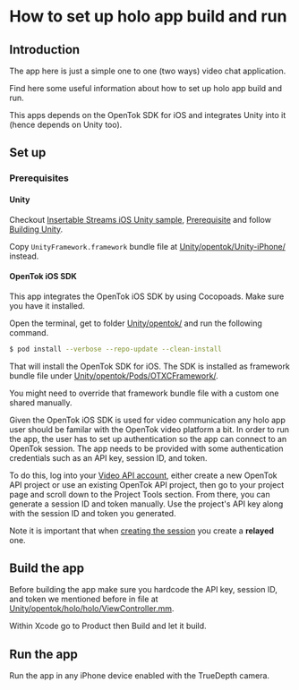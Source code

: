 # How to set up holo app build and run

## Introduction

The app here is just a simple one to one (two ways) video chat application.

Find here some useful information about how to set up holo app build and run.

This apps depends on the OpenTok SDK for iOS and integrates Unity into it (hence
depends on Unity too).

## Set up

### Prerequisites

#### Unity

Checkout [Insertable Streams iOS Unity sample](https://github.com/Vonage/vonage-media-transformers-samples/tree/main/Unity/ios#insertable-streams-ios-unity-sample), [Prerequisite](https://github.com/Vonage/vonage-media-transformers-samples/tree/main/Unity/ios#prerequisite) and follow [Building Unity](https://github.com/Vonage/vonage-media-transformers-samples/tree/main/Unity/ios#building-unity).

Copy `UnityFramework.framework` bundle file at [Unity/opentok/Unity-iPhone/](https://github.com/Vonage/vonage-media-transformers-samples/tree/main/Unity/opentok/Unity-iPhone/) instead.

#### OpenTok iOS SDK

This app integrates the OpenTok iOS SDK by using Cocopoads. Make sure you have it
installed.

Open the terminal, get to folder [Unity/opentok/](https://github.com/Vonage/vonage-media-transformers-samples/tree/main/Unity/opentok)
and run the following command.

```bash
$ pod install --verbose --repo-update --clean-install
```

That will install the OpenTok SDK for iOS. The SDK is installed as framework bundle file under [Unity/opentok/Pods/OTXCFramework/](https://github.com/Vonage/vonage-media-transformers-samples/tree/main/Unity/opentok/Pods/OTXCFramework).

You might need to override that framework bundle file with a custom one shared manually.

Given the OpenTok iOS SDK is used for video communication any holo app user
should be familar with the OpenTok video platform a bit. In order to run the app,
the user has to set up authentication so the app can connect to an OpenTok
session. The app needs to be provided with some authentication credentials such
as an API key, session ID, and token.

To do this, log into your [Video API account](https://tokbox.com/account), either
create a new OpenTok API project or use an existing OpenTok API project, then go
to your project page and scroll down to the Project Tools section. From there,
you can generate a session ID and token manually. Use the project's API key along
with the session ID and token you generated.

Note it is important that when [creating the session](https://tokbox.com/developer/guides/create-session/)
you create a **relayed** one.

## Build the app

Before building the app make sure you hardcode the API key, session ID, and token
we mentioned before in file at [Unity/opentok/holo/holo/ViewController.mm](https://github.com/Vonage/vonage-media-transformers-samples/tree/main/Unity/opentok/holo/holo/ViewController.mm).

Within Xcode go to Product then Build and let it build.

## Run the app

Run the app in any iPhone device enabled with the TrueDepth camera.

